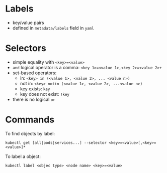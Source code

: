 

# Labels

-   key/value pairs
-   defined in `metadata/labels` field in `yaml`


# Selectors

-   simple equality with `<key>=<value>`
-   `and` logical operator is a comma: `<key 1>=<value 1>,<key 2>=<value 2>+`
-   set-based operators:
    -   in: `<key> in (<value 1>, <value 2>, ... <value n>)`
    -   not in: `<key> notin (<value 1>, <value 2>, ...<value n>)`
    -   key exists: `key`
    -   key does not exist: `!key`
-   there is no logical `or`


# Commands

To find objects by label:

    kubectl get [all|pods|services...] --selector <key>=<value>[,<key>=<value>]*

To label a object:

    kubectl label <objec type> <node name> <key>=<value>

